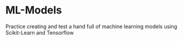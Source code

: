 # ML-Models
Practice creating and test a hand full of machine learning models using Scikit-Learn and Tensorflow
